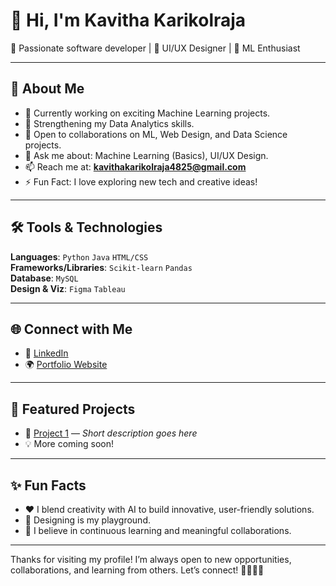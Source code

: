# 👋 Hi, I'm Kavitha Karikolraja

🚀 Passionate software developer | 🎨 UI/UX Designer | 🤖 ML Enthusiast

---

## 🧠 About Me

- 🔭 Currently working on exciting Machine Learning projects.
- 🌱 Strengthening my Data Analytics skills.
- 👯 Open to collaborations on ML, Web Design, and Data Science projects.
- 💬 Ask me about: Machine Learning (Basics), UI/UX Design.
- 📫 Reach me at: **kavithakarikolraja4825@gmail.com**
- ⚡ Fun Fact: I love exploring new tech and creative ideas!

---

## 🛠️ Tools & Technologies

**Languages**: `Python` `Java` `HTML/CSS`  
**Frameworks/Libraries**: `Scikit-learn` `Pandas`  
**Database**: `MySQL`  
**Design & Viz**: `Figma` `Tableau`

---

## 🌐 Connect with Me

- 🔗 [LinkedIn](https://www.linkedin.com/in/kavitha-k-/)
- 🌍 [Portfolio Website](https://your-portfolio.com)

---

## 📂 Featured Projects

- 🎯 [Project 1](https://github.com/yourusername/project1) — *Short description goes here*
- 💡 More coming soon!

---

## ✨ Fun Facts

- ❤️ I blend creativity with AI to build innovative, user-friendly solutions.
- 🎨 Designing is my playground.
- 🧩 I believe in continuous learning and meaningful collaborations.

---

Thanks for visiting my profile! I’m always open to new opportunities, collaborations, and learning from others. Let’s connect! 👨‍💻🚀💬
